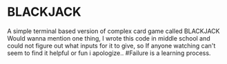 # BLACKJACK
A simple terminal based version of complex card game called BLACKJACK
Would wanna mention one thing, I wrote this code in middle school and could not figure out what inputs for it to give, so If anyone watching can't seem to find it helpful or fun i apologize..
#Failure is a learning process.
